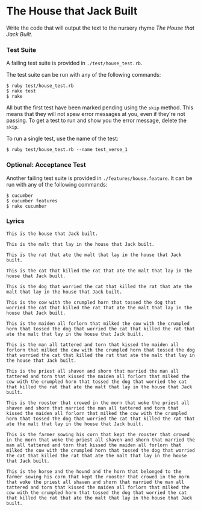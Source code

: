 # The House that Jack Built

Write the code that will output the text to the nursery rhyme
_The House that Jack Built_.

### Test Suite

A failing test suite is provided in `./test/house_test.rb`.

The test suite can be run with any of the following commands:

```plain
$ ruby test/house_test.rb
$ rake test
$ rake
```

All but the first test have been marked pending using the `skip` method.
This means that they will not spew error messages at you, even if they're
not passing. To get a test to run and show you the error message, delete
the `skip`.

To run a single test, use the name of the test:

```plain
$ ruby test/house_test.rb --name test_verse_1
```

### Optional: Acceptance Test

Another failing test suite is provided in `./features/house.feature`.
It can be run with any of the following commands:

```plain
$ cucumber
$ cucumber features
$ rake cucumber
```

### Lyrics

```plain
This is the house that Jack built.

This is the malt that lay in the house that Jack built.

This is the rat that ate the malt that lay in the house that Jack built.

This is the cat that killed the rat that ate the malt that lay in the house that Jack built.

This is the dog that worried the cat that killed the rat that ate the malt that lay in the house that Jack built.

This is the cow with the crumpled horn that tossed the dog that worried the cat that killed the rat that ate the malt that lay in the house that Jack built.

This is the maiden all forlorn that milked the cow with the crumpled horn that tossed the dog that worried the cat that killed the rat that ate the malt that lay in the house that Jack built.

This is the man all tattered and torn that kissed the maiden all forlorn that milked the cow with the crumpled horn that tossed the dog that worried the cat that killed the rat that ate the malt that lay in the house that Jack built.

This is the priest all shaven and shorn that married the man all tattered and torn that kissed the maiden all forlorn that milked the cow with the crumpled horn that tossed the dog that worried the cat that killed the rat that ate the malt that lay in the house that Jack built.

This is the rooster that crowed in the morn that woke the priest all shaven and shorn that married the man all tattered and torn that kissed the maiden all forlorn that milked the cow with the crumpled horn that tossed the dog that worried the cat that killed the rat that ate the malt that lay in the house that Jack built.

This is the farmer sowing his corn that kept the rooster that crowed in the morn that woke the priest all shaven and shorn that married the man all tattered and torn that kissed the maiden all forlorn that milked the cow with the crumpled horn that tossed the dog that worried the cat that killed the rat that ate the malt that lay in the house that Jack built.

This is the horse and the hound and the horn that belonged to the farmer sowing his corn that kept the rooster that crowed in the morn that woke the priest all shaven and shorn that married the man all tattered and torn that kissed the maiden all forlorn that milked the cow with the crumpled horn that tossed the dog that worried the cat that killed the rat that ate the malt that lay in the house that Jack built.
```
